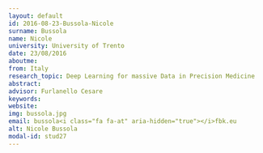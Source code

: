 ```yaml
---
layout: default 
id: 2016-08-23-Bussola-Nicole
surname: Bussola
name: Nicole
university: University of Trento
date: 23/08/2016
aboutme: 
from: Italy
research_topic: Deep Learning for massive Data in Precision Medicine
abstract: 
advisor: Furlanello Cesare
keywords: 
website: 
img: bussola.jpg
email: bussola<i class="fa fa-at" aria-hidden="true"></i>fbk.eu
alt: Nicole Bussola
modal-id: stud27
---
```

